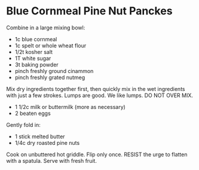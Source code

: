 # Blue Cornmeal Pine Nut Panckes

Combine in a large mixing bowl:
* 1c blue cornmeal
* 1c spelt or whole wheat flour
* 1/2t kosher salt
* 1T white sugar
* 3t baking powder
* pinch freshly ground cinammon
* pinch freshly grated nutmeg

Mix dry ingredients together first, then quickly mix in the wet ingredients with just a few strokes. Lumps are good. We like lumps. DO NOT OVER MIX.
* 1 1/2c milk or buttermilk (more as necessary)
* 2 beaten eggs

Gently fold in:
* 1 stick melted butter
* 1/4c dry roasted pine nuts

Cook on unbuttered hot griddle. Flip only once. RESIST the urge to flatten with a spatula. Serve with fresh fruit.
